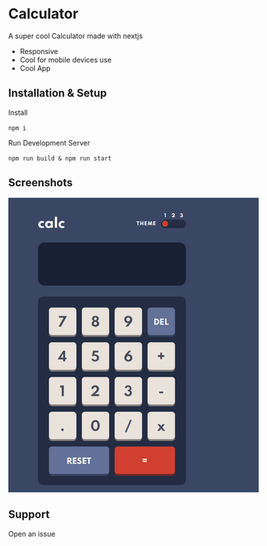 
# Calculator

A super cool Calculator made with nextjs
- Responsive
- Cool for mobile devices use
- Cool App


## Installation & Setup
 
Install
```console
npm i
```

Run Development Server
```
npm run build & npm run start
```


    
## Screenshots

![App Screenshot](https://github.com/itfeelsharsh/pro-calc/blob/main/Screenshots/Screenshot%202022-01-05%20093333.png?raw=true)


## Support

Open an issue

